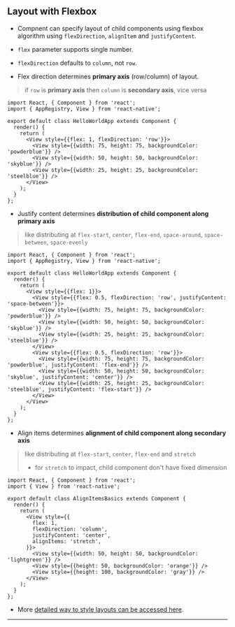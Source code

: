 
## Layout with Flexbox

* Compnent can specify layout of child components using flexbox algorithm using `flexDirection`, `alignItem` and `justifyContent`.

* `flex` parameter supports single number.

* `flexDirection` defaults to `column`, not `row`.

* Flex direction determines **primary axis** (row/column) of layout.
> if `row` is **primary axis** then `column` is **secondary axis**, vice versa

```
import React, { Component } from 'react';
import { AppRegistry, View } from 'react-native';

export default class HelloWorldApp extends Component {
  render() {
    return (
      <View style={{flex: 1, flexDirection: 'row'}}>
        <View style={{width: 75, height: 75, backgroundColor: 'powderblue'}} />
        <View style={{width: 50, height: 50, backgroundColor: 'skyblue'}} />
        <View style={{width: 25, height: 25, backgroundColor: 'steelblue'}} />
      </View>
    );
  }
};
```

* Justify content determines **distribution of child component along primary axis**
> like distributing at `flex-start`, `center`, `flex-end`, `space-around`, `space-between`, `space-evenly`

```
import React, { Component } from 'react';
import { AppRegistry, View } from 'react-native';

export default class HelloWorldApp extends Component {
  render() {
    return (
      <View style={{flex: 1}}>
        <View style={{flex: 0.5, flexDirection: 'row', justifyContent: 'space-between'}}>
          <View style={{width: 75, height: 75, backgroundColor: 'powderblue'}} />
          <View style={{width: 50, height: 50, backgroundColor: 'skyblue'}} />
          <View style={{width: 25, height: 25, backgroundColor: 'steelblue'}} />
        </View>
        <View style={{flex: 0.5, flexDirection: 'row'}}>
          <View style={{width: 75, height: 75, backgroundColor: 'powderblue', justifyContent: 'flex-end'}} />
          <View style={{width: 50, height: 50, backgroundColor: 'skyblue', justifyContent: 'center'}} />
          <View style={{width: 25, height: 25, backgroundColor: 'steelblue', justifyContent: 'flex-start'}} />
        </View>
      </View>
    );
  }
};
```

* Align items determines **alignment of child component along secondary axis**
> like distributing at `flex-start`, `center`, `flex-end` and `stretch`
> * for `stretch` to impact, child component don't have fixed dimension

```
import React, { Component } from 'react';
import { View } from 'react-native';

export default class AlignItemsBasics extends Component {
  render() {
    return (
      <View style={{
        flex: 1,
        flexDirection: 'column',
        justifyContent: 'center',
        alignItems: 'stretch',
      }}>
        <View style={{width: 50, height: 50, backgroundColor: 'lightgreen'}} />
        <View style={{height: 50, backgroundColor: 'orange'}} />
        <View style={{height: 100, backgroundColor: 'gray'}} />
      </View>
    );
  }
};

```

* More [detailed way to style layouts can be accessed here](https://facebook.github.io/react-native/docs/layout-props).

---
